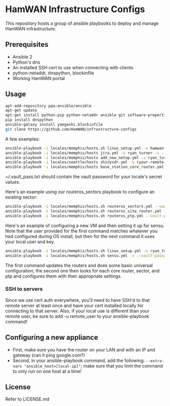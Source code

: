 # HamWAN Infrastructure Configs
This repository hosts a group of ansible playbooks to deploy and manage HamWAN infrastructure.

## Prerequisites
* Ansible 2
* Python's dns
* An installed SSH cert to use when connecting with clients
* python-netaddr, dnspython, blockinfile
* Working HamWAN portal

## Usage
```bash
apt-add-repository ppa:ansible/ansible
apt-get update
apt-get install python-pip python-netaddr ansible git software-properties-common -y
pip install dnspython
ansible-galaxy install yaegashi.blockinfile
git clone https://github.com/HamWAN/infrastructure-configs
```

A few examples:
```bash
ansible-playbook -i locales/memphis/hosts.sh linux_setup.yml -u hamwan -k -K -s --vault-password-file ~/.vault_pass.txt -vvvv --limit voip.leb.memhamwan.net
ansible-playbook -i locales/memphis/hosts jira.yml -u ryan_turner -s --vault-password-file ~/.vault_pass.txt -vvvv
ansible-playbook -i locales/memphis/hosts add_new_netop.yml -u ryan_turner -s --vault-password-file ~/.vault_pass.txt -vvvv
ansible-playbook -i locales/seattle/hosts shinysdr.yml -u (your-remote-username) -s --vault-password-file ~/.vault_pass.txt -vvvv
ansible-playbook -i locales/memphis/hosts base_station_core_router.yml --vault-password-file ~/.vault_pass.txt -vvvv -u ryan_turner --limit sco --extra-vars "default_user=admin"
```
~/.vault_pass.txt should contain the vault password for your locale's secret values.

Here's an example using our routeros_sectors playbook to configure an existing sector:
```bash
ansible-playbook -i locales/memphis/hosts.sh routeros_sectors.yml --vault-password-file ~/.vault_pass.txt -vvvv --limit sec2.hil.memhamwan.net
ansible-playbook -i locales/memphis/hosts.sh routeros_site_router.yml --vault-password-file ~/.vault_pass.txt -vvvv --limit r1.mno.memhamwan.net
ansible-playbook -i locales/memphis/hosts.sh routeros_ptp.yml --vault-password-file ~/.vault_pass.txt -vvvv --limit ptpleb.hil.memhamwan.net
```

Here's an example of configuring a new VM and then setting it up for sensu. Note that the user provided for the first command matches whatever you had configured during OS install, but then for the next command it uses your local user and key.
```bash
ansible-playbook -i locales/memphis/hosts.sh linux_setup.yml -u ryan_turner -k -K -s --vault-password-file ~/.vault_pass.txt -vvvv --limit sensu.leb.memhamwan.net
ansible-playbook -i locales/memphis/hosts.sh sensu.yml -s --vault-password-file ~/.vault_pass.txt -vvvv --limit sensu.leb.memhamwan.net
```
The first command updates the routers and does some basic universal configuration; the second one then looks for each core router, sector, and ptp and configures them with their appropriate settings.

### SSH to servers
Since we use cert auth everywhere, you'll need to have SSH'd to that remote server at least once and have your cert installed locally for connecting to that server. Also, if your local use is different than your remote user, be sure to add -u remote_user to your ansible-playbook command!

## Configuring a new appliance
* First, make sure you have the router on your LAN and with an IP and gateway (can it ping google.com?)
* Second, in your ansible-playbook command, add the following: ```--extra-vars "ansible_host=[local-ip]"```; make sure that you limit the command to only run on one host at a time!

## License
Refer to LICENSE.md
